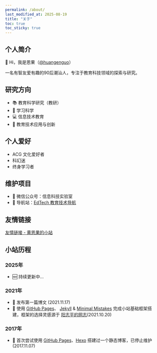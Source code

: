 ```yaml
---
permalink: /about/
last_modified_at: 2025-08-19
title: "关于"
toc: true
toc_sticky: true
---
```


## 个人简介

👋 Hi，我是恩果（[@huangenguo](https://github.com/huangenguo)）

一名有智友爱有趣的90后潮汕人，专注于教育科技领域的探索与研究。

## 研究方向

- 📚 教育科学研究（教研）
- 🔬 学习科学
- 💻 信息技术教育
- 🚀 教育技术应用与创新

## 个人爱好

- ACG 文化爱好者
- 科幻迷
- 终身学习者 

## 维护项目

- 💬 微信公众号：信息科技实验室
- 📕 导航站：[EdTech 教育技术导航](https://123.616161.best/)

## 友情链接

[友情链接 - 黄恩果的小站](https://huangenguo.github.io/blog/friends/)

## 小站历程

### 2025年
- 🆕 持续更新中...

### 2021年
- 📝 发布第一篇博文 (2021.11.17)
- 🎉 使用 [GitHub Pages](https://pages.github.com/)、 [Jekyll](https://jekyllrb.com/) & [Minimal Mistakes](https://mademistakes.com/work/minimal-mistakes-jekyll-theme/) 完成小站基础框架搭建，框架的选择灵感源于 [阳志平的网志](https://www.yangzhiping.com/)(2021.10.20)

### 2017年
- 🚀 首次尝试使用 [GitHub Pages](https://pages.github.com/)、[Hexo](https://hexo.io/zh-cn/) 搭建过一个静态博客，已停止维护(2017.11.07)